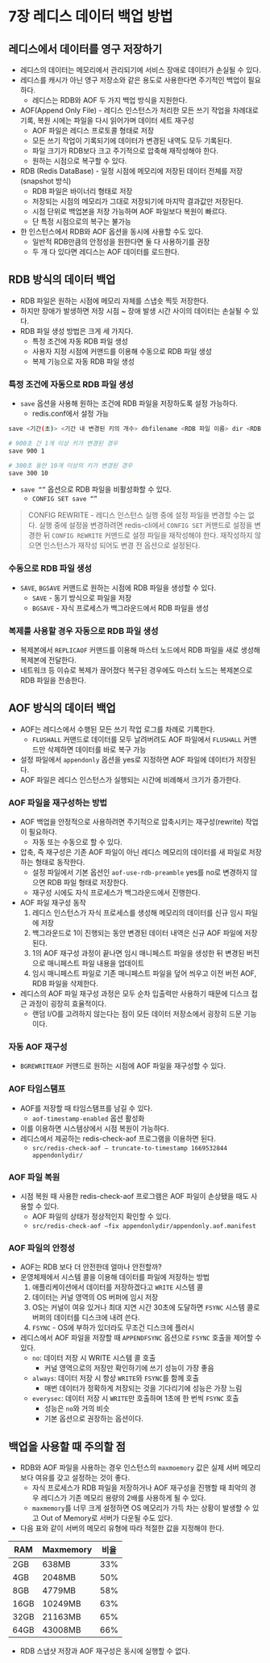 # 7장 레디스 데이터 백업 방법
## 레디스에서 데이터를 영구 저장하기

- 레디스의 데이터는 메모리에서 관리되기에 서비스 장애로 데이터가 손실될 수 있다.
- 레디스를 캐시가 아닌 영구 저장소와 같은 용도로 사용한다면 주기적인 백업이 필요하다.
    - 레디스는 RDB와 AOF 두 가지 백업 방식을 지원한다.
- AOF(Append Only File) - 레디스 인스턴스가 처리한 모든 쓰기 작업을 차례대로 기록, 복원 시에는 파일을 다시 읽어가며 데이터 세트 재구성
    - AOF 파일은 레디스 프로토콜 형태로 저장
    - 모든 쓰기 작업이 기록되기에 데이터가 변경된 내역도 모두 기록된다.
    - 파일 크기가 RDB보다 크고 주기적으로 압축해 재작성해야 한다.
    - 원하는 시점으로 복구할 수 있다.
- RDB (Redis DataBase) - 일정 시점에 메모리에 저장된 데이터 전체를 저장 (snapshot 방식)
    - RDB 파일은 바이너리 형태로 저장
    - 저장되는 시점의 메모리가 그대로 저장되기에 마지막 결과값만 저장된다.
    - 시점 단위로 백업본을 저장 가능하며 AOF 파일보다 복원이 빠르다.
    - 단 특정 시점으로의 복구는 불가능
- 한 인스턴스에서 RDB와 AOF 옵션을 동시에 사용할 수도 있다.
    - 일반적 RDB만큼의 안정성을 원한다면 둘 다 사용하기를 권장
    - 두 개 다 있다면 레디스는 AOF 데이터를 로드한다.

## RDB 방식의 데이터 백업

- RDB 파일은 원하는 시점에 메모리 자체를 스냅숏 찍듯 저장한다.
- 하지만 장애가 발생하면 저장 시점 ~ 장애 발생 시간 사이의 데이터는 손실될 수 있다.
- RDB 파일 생성 방법은 크게 세 가지다.
  - 특정 조건에 자동 RDB 파일 생성
  - 사용자 지정 시점에 커맨드를 이용해 수동으로 RDB 파일 생성
  - 복제 기능으로 자동 RDB 파일 생성

### 특정 조건에 자동으로 RDB 파일 생성

- `save` 옵션을 사용해 원하는 조건에 RDB 파일을 저장하도록 설정 가능하다.
  - redis.conf에서 설정 가능

```bash
save <기간(초)> <기간 내 변경된 키의 개수> dbfilename <RDB 파일 이름> dir <RDB 파일 저장 경로>

# 900초 간 1개 이상 키가 변경된 경우
save 900 1

# 300초 동안 10개 이상의 키가 변경된 경우
save 300 10
```

- `save “”` 옵션으로 RDB 파일을 비활성화할 수 있다.
  - `CONFIG SET save “”`

> CONFIG REWRITE - 레디스 인스턴스 실행 중에 설정 파일을 변경할 수는 없다. 실행 중에 설정을 변경하려면 redis-cli에서 `CONFIG SET` 커맨드로 설정을 변경한 뒤 `CONFIG REWRITE` 커맨드로 설정 파일을 재작성해야 한다. 재작성하지 않으면 인스턴스가 재작성 되어도 변경 전 옵션으로 설정된다.
>

### 수동으로 RDB 파일 생성

- `SAVE`, `BGSAVE` 커맨드로 원하는 시점에 RDB 파일을 생성할 수 있다.
  - `SAVE` - 동기 방식으로 파일을 저장
  - `BGSAVE` - 자식 프로세스가 백그라운드에서 RDB 파일을 생성

### 복제를 사용할 경우 자동으로 RDB 파일 생성

- 복제본에서 `REPLICAOF` 커맨드를 이용해 마스터 노드에서 RDB 파일을 새로 생성해 복제본에 전달한다.
- 네트워크 등 이슈로 복제가 끊어졌다 복구된 경우에도 마스터 노드는 복제본으로 RDB 파일을 전송한다.

## AOF 방식의 데이터 백업

- AOF는 레디스에서 수행된 모든 쓰기 작업 로그를 차례로 기록한다.
  - `FLUSHALL` 커맨드로 데이터를 모두 날려버려도 AOF 파일에서 `FLUSHALL` 커맨드만 삭제하면 데이터를 바로 복구 가능
- 설정 파일에서 `appendonly` 옵션을 yes로 지정하면 AOF 파일에 데이터가 저장된다.
- AOF 파일은 레디스 인스턴스가 실행되는 시간에 비례해서 크기가 증가한다.

### AOF 파일을 재구성하는 방법

- AOF 백업을 안정적으로 사용하려면 주기적으로 압축시키는 재구성(rewrite) 작업이 필요하다.
  - 자동 또는 수동으로 할 수 있다.
- 압축, 즉 재구성은 기존 AOF 파일이 아닌 레디스 메모리의 데이터를 새 파일로 저장하는 형태로 동작한다.
  - 설정 파일에서 기본 옵션인 `aof-use-rdb-preamble` yes를 no로 변경하지 않으면 RDB 파일 형태로 저장한다.
  - 재구성 시에도 자식 프로세스가 백그라운드에서 진행한다.
- AOF 파일 재구성 동작
  1. 레디스 인스턴스가 자식 프로세스를 생성해 메모리의 데이터를 신규 임시 파일에 저장
  2. 백그라운드로 1이 진행되는 동안 변경된 데이터 내역은 신규 AOF 파일에 저장된다.
  3. 1의 AOF 재구성 과정이 끝나면 임시 매니페스트 파일을 생성한 뒤 변경된 버전으로 매니페스트 파일 내용을 업데이트
  4. 임시 매니페스트 파일로 기존 매니페스트 파일을 덮어 씌우고 이전 버전 AOF, RDB 파일을 삭제한다.
- 레디스의 AOF 파일 재구성 과정은 모두 순차 입출력만 사용하기 때문에 디스크 접근 과정이 굉장히 효율적이다.
  - 랜덤 I/O를 고려하지 않는다는 점이 모든 데이터 저장소에서 굉장히 드문 기능이다.

### 자동 AOF 재구성

- `BGREWRITEAOF` 커맨드로 원하는 시점에 AOF 파일을 재구성할 수 있다.

### AOF 타임스탬프

- AOF를 저장할 때 타임스탬프를 남길 수 있다.
  - `aof-timestamp-enabled` 옵션 활성화
- 이를 이용하면 시스템상에서 시점 복원이 가능하다.
- 레디스에서 제공하는 redis-check-aof 프로그램을 이용하면 된다.
  - `src/redis-check-aof — truncate-to-timestamp 1669532844 appendonlydir/`

### AOF 파일 복원

- 시점 복원 때 사용한 redis-check-aof 프로그램은 AOF 파일이 손상됐을 때도 사용할 수 있다.
  - AOF 파일의 상태가 정상적인지 확인할 수 있다.
  - `src/redis-check-aof —fix appendonlydir/appendonly.aof.manifest`

### AOF 파일의 안정성

- AOF는 RDB 보다 더 안전한데 얼마나 안전할까?
- 운영체제에서 시스템 콜을 이용해 데이터를 파일에 저장하는 방법
  1. 애플리케이션에서 데이터를 저장하겠다고 `WRITE` 시스템 콜
  2. 데이터는 커널 영역의 OS 버퍼에 임시 저장
  3. OS는 커널이 여유 있거나 최대 지연 시간 30초에 도달하면 `FSYNC` 시스템 콜로 버퍼의 데이터를 디스크에 내려 쓴다.
    1. `FSYNC` - OS에 부하가 있더라도 무조건 디스크에 플러시
- 레디스에서 AOF 파일을 저장할 때 `APPENDFSYNC` 옵션으로 `FSYNC` 호출을 제어할 수 있다.
  - `no`: 데이터 저장 시 WRITE 시스템 콜 호출
    - 커널 영역으로의 저장만 확인하기에 쓰기 성능이 가장 좋음
  - `always`: 데이터 저장 시 항상 `WRITE`와 `FSYNC`를 함께 호출
    - 매번 데이터가 정확하게 저장되는 것을 기다리기에 성능은 가장 느림
  - `everysec`: 데이터 저장 시 `WRITE`만 호출하며 1초에 한 번씩 `FSYNC` 호출
    - 성능은 `no`와 거의 비슷
    - 기본 옵션으로 권장하는 옵션이다.

## 백업을 사용할 때 주의할 점

- RDB와 AOF 파일을 사용하는 경우 인스턴스의 `maxmoemory` 값은 실제 서버 메모리보다 여유를 갖고 설정하는 것이 좋다.
  - 자식 프로세스가 RDB 파일을 저장하거나 AOF 재구성을 진행할 때 최악의 경우 레디스가 기존 메모리 용량의 2배를 사용하게 될 수 있다.
  - `maxmemory`를 너무 크게 설정하면 OS 메모리가 가득 차는 상황이 발생할 수 있고 Out of Memory로 서버가 다운될 수도 있다.
- 다음 표와 같이 서버의 메모리 유형에 따라 적절한 값을 지정해야 한다.

| RAM | Maxmemory | 비율 |
| --- | --- | --- |
| 2GB | 638MB | 33% |
| 4GB | 2048MB | 50% |
| 8GB | 4779MB | 58% |
| 16GB | 10249MB | 63% |
| 32GB | 21163MB | 65% |
| 64GB | 43008MB | 66% |

- RDB 스냅샷 저장과 AOF 재구성은 동시에 실행할 수 없다.
